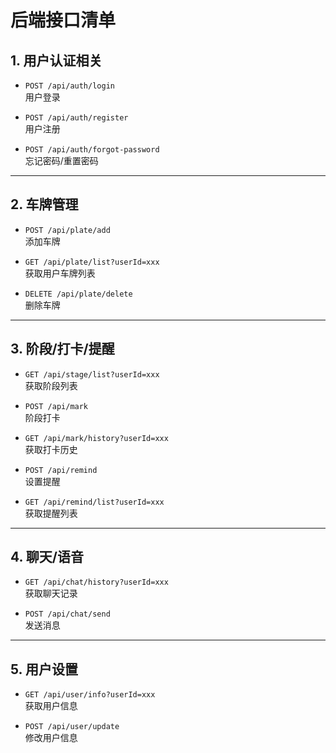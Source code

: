 # 后端接口清单

## 1. 用户认证相关

- `POST /api/auth/login`  
  用户登录

- `POST /api/auth/register`  
  用户注册

- `POST /api/auth/forgot-password`  
  忘记密码/重置密码

---

## 2. 车牌管理

- `POST /api/plate/add`  
  添加车牌

- `GET /api/plate/list?userId=xxx`  
  获取用户车牌列表

- `DELETE /api/plate/delete`  
  删除车牌

---

## 3. 阶段/打卡/提醒

- `GET /api/stage/list?userId=xxx`  
  获取阶段列表

- `POST /api/mark`  
  阶段打卡

- `GET /api/mark/history?userId=xxx`  
  获取打卡历史

- `POST /api/remind`  
  设置提醒

- `GET /api/remind/list?userId=xxx`  
  获取提醒列表

---

## 4. 聊天/语音

- `GET /api/chat/history?userId=xxx`  
  获取聊天记录

- `POST /api/chat/send`  
  发送消息

---

## 5. 用户设置

- `GET /api/user/info?userId=xxx`  
  获取用户信息

- `POST /api/user/update`  
  修改用户信息 